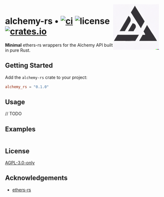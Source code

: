 <img align="right" width="150" height="150" top="100" src="./assets/alchemy.png">

# alchemy-rs • [![ci](https://github.com/abigger87/alchemy-rs/actions/workflows/ci.yaml/badge.svg)](https://github.com/abigger87/alchemy-rs/actions/workflows/ci.yaml) ![license](https://img.shields.io/github/license/abigger87/alchemy-rs?label=license) [![crates.io](https://img.shields.io/crates/v/alchemy-rs.svg)](https://crates.io/crates/alchemy-rs)


**Minimal** ethers-rs wrappers for the Alchemy API built in pure Rust.


## Getting Started

Add the `alchemy-rs` crate to your project:

```toml
alchemy_rs = "0.1.0"
```


## Usage

// TODO


## Examples

```rust

```


## License

[AGPL-3.0-only](https://github.com/abigger87/alchemy-rs/blob/master/LICENSE)


## Acknowledgements

- [ethers-rs](https://github.com/gakonst/ethers-rs)
